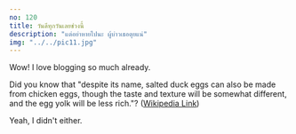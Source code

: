 ```yaml
---
no: 120
title: วันดีทุกวันเลยช่วงนี้
description: "แต่อย่าหายไปนะ ผู้บ่าวเธอตุยแน่"
img: "../../pic11.jpg"
---
```


Wow! I love blogging so much already.

Did you know that "despite its name, salted duck eggs can also be made from
chicken eggs, though the taste and texture will be somewhat different, and the
egg yolk will be less rich."?
([Wikipedia Link](https://en.wikipedia.org/wiki/Salted_duck_egg))

Yeah, I didn't either.
